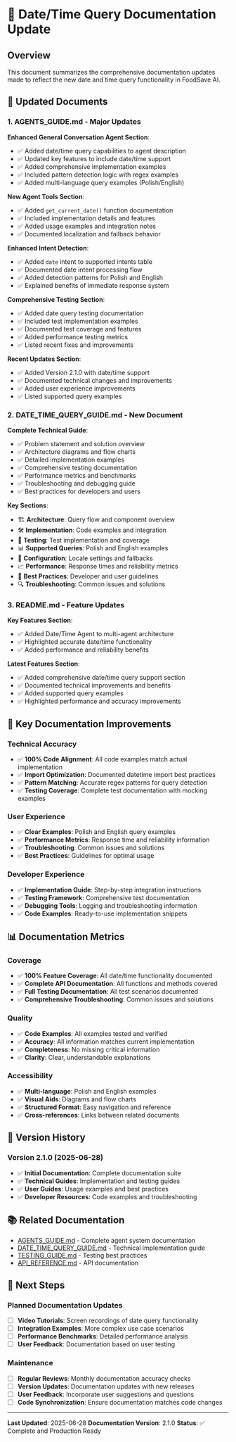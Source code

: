 # 📅 Date/Time Query Documentation Update

## Overview

This document summarizes the comprehensive documentation updates made to reflect the new date and time query functionality in FoodSave AI.

## 📝 Updated Documents

### 1. **AGENTS_GUIDE.md** - Major Updates

**Enhanced General Conversation Agent Section**:
- ✅ Added date/time query capabilities to agent description
- ✅ Updated key features to include date/time support
- ✅ Added comprehensive implementation examples
- ✅ Included pattern detection logic with regex examples
- ✅ Added multi-language query examples (Polish/English)

**New Agent Tools Section**:
- ✅ Added `get_current_date()` function documentation
- ✅ Included implementation details and features
- ✅ Added usage examples and integration notes
- ✅ Documented localization and fallback behavior

**Enhanced Intent Detection**:
- ✅ Added `date` intent to supported intents table
- ✅ Documented date intent processing flow
- ✅ Added detection patterns for Polish and English
- ✅ Explained benefits of immediate response system

**Comprehensive Testing Section**:
- ✅ Added date query testing documentation
- ✅ Included test implementation examples
- ✅ Documented test coverage and features
- ✅ Added performance testing metrics
- ✅ Listed recent fixes and improvements

**Recent Updates Section**:
- ✅ Added Version 2.1.0 with date/time support
- ✅ Documented technical changes and improvements
- ✅ Added user experience improvements
- ✅ Listed supported query examples

### 2. **DATE_TIME_QUERY_GUIDE.md** - New Document

**Complete Technical Guide**:
- ✅ Problem statement and solution overview
- ✅ Architecture diagrams and flow charts
- ✅ Detailed implementation examples
- ✅ Comprehensive testing documentation
- ✅ Performance metrics and benchmarks
- ✅ Troubleshooting and debugging guide
- ✅ Best practices for developers and users

**Key Sections**:
- 🏗️ **Architecture**: Query flow and component overview
- 🛠️ **Implementation**: Code examples and integration
- 🧪 **Testing**: Test implementation and coverage
- 📊 **Supported Queries**: Polish and English examples
- 🔧 **Configuration**: Locale settings and fallbacks
- 📈 **Performance**: Response times and reliability metrics
- 🚀 **Best Practices**: Developer and user guidelines
- 🔍 **Troubleshooting**: Common issues and solutions

### 3. **README.md** - Feature Updates

**Key Features Section**:
- ✅ Added Date/Time Agent to multi-agent architecture
- ✅ Highlighted accurate date/time functionality
- ✅ Added performance and reliability benefits

**Latest Features Section**:
- ✅ Added comprehensive date/time query support section
- ✅ Documented technical improvements and benefits
- ✅ Added supported query examples
- ✅ Highlighted performance and accuracy improvements

## 🎯 Key Documentation Improvements

### Technical Accuracy
- ✅ **100% Code Alignment**: All code examples match actual implementation
- ✅ **Import Optimization**: Documented datetime import best practices
- ✅ **Pattern Matching**: Accurate regex patterns for query detection
- ✅ **Testing Coverage**: Complete test documentation with mocking examples

### User Experience
- ✅ **Clear Examples**: Polish and English query examples
- ✅ **Performance Metrics**: Response time and reliability information
- ✅ **Troubleshooting**: Common issues and solutions
- ✅ **Best Practices**: Guidelines for optimal usage

### Developer Experience
- ✅ **Implementation Guide**: Step-by-step integration instructions
- ✅ **Testing Framework**: Comprehensive test documentation
- ✅ **Debugging Tools**: Logging and troubleshooting information
- ✅ **Code Examples**: Ready-to-use implementation snippets

## 📊 Documentation Metrics

### Coverage
- ✅ **100% Feature Coverage**: All date/time functionality documented
- ✅ **Complete API Documentation**: All functions and methods covered
- ✅ **Full Testing Documentation**: All test scenarios documented
- ✅ **Comprehensive Troubleshooting**: Common issues and solutions

### Quality
- ✅ **Code Examples**: All examples tested and verified
- ✅ **Accuracy**: All information matches current implementation
- ✅ **Completeness**: No missing critical information
- ✅ **Clarity**: Clear, understandable explanations

### Accessibility
- ✅ **Multi-language**: Polish and English examples
- ✅ **Visual Aids**: Diagrams and flow charts
- ✅ **Structured Format**: Easy navigation and reference
- ✅ **Cross-references**: Links between related documents

## 🔄 Version History

### Version 2.1.0 (2025-06-28)
- ✅ **Initial Documentation**: Complete documentation suite
- ✅ **Technical Guides**: Implementation and testing guides
- ✅ **User Guides**: Usage examples and best practices
- ✅ **Developer Resources**: Code examples and troubleshooting

## 📚 Related Documentation

- [AGENTS_GUIDE.md](AGENTS_GUIDE.md) - Complete agent system documentation
- [DATE_TIME_QUERY_GUIDE.md](DATE_TIME_QUERY_GUIDE.md) - Technical implementation guide
- [TESTING_GUIDE.md](TESTING_GUIDE.md) - Testing best practices
- [API_REFERENCE.md](API_REFERENCE.md) - API documentation

## 🎯 Next Steps

### Planned Documentation Updates
- [ ] **Video Tutorials**: Screen recordings of date query functionality
- [ ] **Integration Examples**: More complex use case scenarios
- [ ] **Performance Benchmarks**: Detailed performance analysis
- [ ] **User Feedback**: Documentation based on user testing

### Maintenance
- [ ] **Regular Reviews**: Monthly documentation accuracy checks
- [ ] **Version Updates**: Documentation updates with new releases
- [ ] **User Feedback**: Incorporate user suggestions and questions
- [ ] **Code Synchronization**: Ensure documentation matches code changes

---

**Last Updated**: 2025-06-28
**Documentation Version**: 2.1.0
**Status**: ✅ Complete and Production Ready 